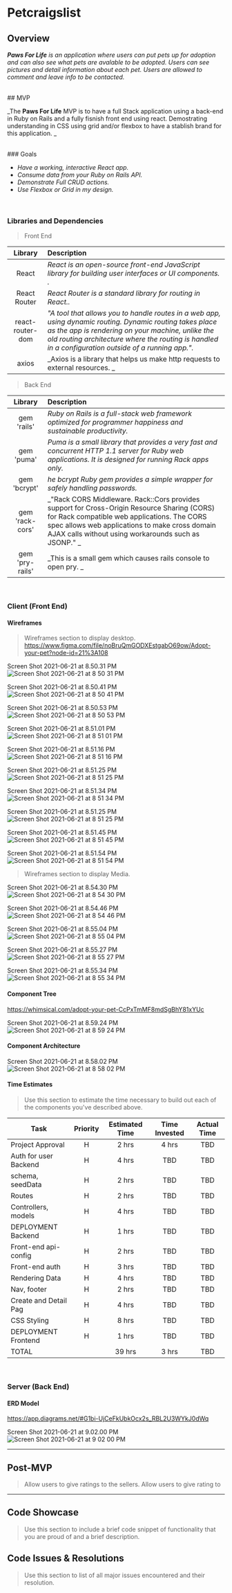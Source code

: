# Petcraigslist

## Overview

_**Paws For Life** is an application where users can put pets up for adoption and can also see what pets are avalable to be adopted. Users can see pictures and detail information about each pet. Users are allowed to comment and leave info to be contacted._


<br>
## MVP

_The **Paws For Life** MVP is to have a full Stack application using a back-end in Ruby on Rails and a fully fisnish front end using react. Demostrating understanding in CSS using grid and/or flexbox to have a stablish brand for this application. 
_

<br>
### Goals

- _Have a working, interactive React app._
- _Consume data from your Ruby on Rails API._
- _Demonstrate Full CRUD actions._
- _Use Flexbox or Grid in my design._

<br>

### Libraries and Dependencies

> Front End

|    Library       | Description                                |
| :--------------: | :----------------------------------------- |
|      React       | _React is an open-source front-end JavaScript library for building user interfaces or UI components. ._ |
|   React Router   | _React Router is a standard library for routing in React.._ |
|  react-router-dom| _"A tool that allows you to handle routes in a web app, using dynamic routing. Dynamic routing takes place as the app is rendering on your                        machine, unlike the old routing architecture where the routing is handled in a configuration outside of a running app."._ |
|     axios        | _Axios is a library that helps us make http requests to external resources. _ |



> Back End


|    Library       | Description                                |
| :--------------: | :----------------------------------------- |
|    gem 'rails'   | _Ruby on Rails is a full-stack web framework optimized for programmer happiness and sustainable productivity._ |
|    gem 'puma'    | _Puma is a small library that provides a very fast and concurrent HTTP 1.1 server for Ruby web applications. It is designed for running Rack                       apps only._ |
|   gem 'bcrypt'   | _he bcrypt Ruby gem provides a simple wrapper for safely handling passwords._ |
|  gem 'rack-cors' | _"Rack CORS Middleware. Rack::Cors provides support for Cross-Origin Resource Sharing (CORS) for Rack compatible web applications. The CORS                         spec allows web applications to make cross domain AJAX calls without using workarounds such as JSONP." _ |
|  gem 'pry-rails' | _This is a small gem which causes rails console to open pry. _ |

<br>

### Client (Front End)

#### Wireframes

>  Wireframes section to display desktop.
>  https://www.figma.com/file/noBruQmGODXEstgabO69ow/Adopt-your-pet?node-id=21%3A108


Screen Shot 2021-06-21 at 8.50.31 PM![Screen Shot 2021-06-21 at 8 50 31 PM](https://user-images.githubusercontent.com/81534592/122845847-90d86d00-d2d2-11eb-9d22-3fd01637895e.png)

Screen Shot 2021-06-21 at 8.50.41 PM![Screen Shot 2021-06-21 at 8 50 41 PM](https://user-images.githubusercontent.com/81534592/122845858-97ff7b00-d2d2-11eb-8428-193b7e5ff369.png)

Screen Shot 2021-06-21 at 8.50.53 PM![Screen Shot 2021-06-21 at 8 50 53 PM](https://user-images.githubusercontent.com/81534592/122845863-9c2b9880-d2d2-11eb-95ba-5f554794b73a.png)

Screen Shot 2021-06-21 at 8.51.01 PM![Screen Shot 2021-06-21 at 8 51 01 PM](https://user-images.githubusercontent.com/81534592/122845873-a057b600-d2d2-11eb-9972-ca86592e004e.png)

Screen Shot 2021-06-21 at 8.51.16 PM![Screen Shot 2021-06-21 at 8 51 16 PM](https://user-images.githubusercontent.com/81534592/122845884-a77ec400-d2d2-11eb-8255-17ef46de48a6.png)

Screen Shot 2021-06-21 at 8.51.25 PM![Screen Shot 2021-06-21 at 8 51 25 PM](https://user-images.githubusercontent.com/81534592/122845896-b4031c80-d2d2-11eb-9a7d-4f5e59d69e45.png)

Screen Shot 2021-06-21 at 8.51.34 PM![Screen Shot 2021-06-21 at 8 51 34 PM](https://user-images.githubusercontent.com/81534592/122845906-b82f3a00-d2d2-11eb-8ba4-3933ac89077c.png)

Screen Shot 2021-06-21 at 8.51.25 PM![Screen Shot 2021-06-21 at 8 51 25 PM](https://user-images.githubusercontent.com/81534592/122845889-aa79b480-d2d2-11eb-9ae7-514d66a4bd81.png)

Screen Shot 2021-06-21 at 8.51.45 PM![Screen Shot 2021-06-21 at 8 51 45 PM](https://user-images.githubusercontent.com/81534592/122845913-bc5b5780-d2d2-11eb-8b1b-365c0e95319c.png)

Screen Shot 2021-06-21 at 8.51.54 PM![Screen Shot 2021-06-21 at 8 51 54 PM](https://user-images.githubusercontent.com/81534592/122845918-bf564800-d2d2-11eb-9e58-769d94d55e14.png)
<br>

>  Wireframes section to display Media.

Screen Shot 2021-06-21 at 8.54.30 PM![Screen Shot 2021-06-21 at 8 54 30 PM](https://user-images.githubusercontent.com/81534592/122846057-0fcda580-d2d3-11eb-9c91-5f23f15a87f7.png)

Screen Shot 2021-06-21 at 8.54.46 PM![Screen Shot 2021-06-21 at 8 54 46 PM](https://user-images.githubusercontent.com/81534592/122846065-14925980-d2d3-11eb-9a9f-8a87cae2b360.png)

Screen Shot 2021-06-21 at 8.55.04 PM![Screen Shot 2021-06-21 at 8 55 04 PM](https://user-images.githubusercontent.com/81534592/122846072-19570d80-d2d3-11eb-8d5d-6cd5a08ac68a.png)

Screen Shot 2021-06-21 at 8.55.27 PM![Screen Shot 2021-06-21 at 8 55 27 PM](https://user-images.githubusercontent.com/81534592/122846083-1e1bc180-d2d3-11eb-8843-84f81af85500.png)

Screen Shot 2021-06-21 at 8.55.34 PM![Screen Shot 2021-06-21 at 8 55 34 PM](https://user-images.githubusercontent.com/81534592/122846093-2116b200-d2d3-11eb-9995-961ef113230b.png)



#### Component Tree
https://whimsical.com/adopt-your-pet-CcPxTmMF8mdSgBhY81xYUc

Screen Shot 2021-06-21 at 8.59.24 PM![Screen Shot 2021-06-21 at 8 59 24 PM](https://user-images.githubusercontent.com/81534592/122846330-9b473680-d2d3-11eb-8085-72fe1b37d5dc.png)


#### Component Architecture

Screen Shot 2021-06-21 at 8.58.02 PM![Screen Shot 2021-06-21 at 8 58 02 PM](https://user-images.githubusercontent.com/81534592/122846238-6935d480-d2d3-11eb-937c-cb73f1e5fbb4.png)


#### Time Estimates

> Use this section to estimate the time necessary to build out each of the components you've described above.

| Task                | Priority | Estimated Time | Time Invested | Actual Time |
| ------------------- | :------: | :------------: | :-----------: | :---------: |
| Project Approval    |    H     |     2 hrs      |     4 hrs     |     TBD     |
|Auth for user Backend|    H     |     4 hrs      |      TBD      |     TBD     |
|  schema, seedData   |    H     |     2 hrs      |      TBD      |     TBD     |
|      Routes         |    H     |     2 hrs      |      TBD      |     TBD     |
| Controllers, models |    H     |     4 hrs      |      TBD      |     TBD     |
| DEPLOYMENT Backend  |    H     |     1 hrs      |      TBD      |     TBD     |
|Front-end api-config |    H     |     2 hrs      |      TBD      |     TBD     |
|   Front-end auth    |    H     |     3 hrs      |      TBD      |     TBD     |
|  Rendering Data     |    H     |     4 hrs      |      TBD      |     TBD     |
|    Nav, footer      |    H     |     2 hrs      |      TBD      |     TBD     |
|Create and Detail Pag|    H     |     4 hrs      |      TBD      |     TBD     |
|  CSS Styling        |    H     |     8 hrs      |      TBD      |     TBD     |
| DEPLOYMENT Frontend |    H     |     1 hrs      |      TBD      |     TBD     |
| TOTAL               |          |     39 hrs     |     3 hrs     |     TBD     |

<br>

### Server (Back End)

#### ERD Model
https://app.diagrams.net/#G1bi-UjCeFkUbkOcx2s_RBL2U3WYkJ0dWq

Screen Shot 2021-06-21 at 9.02.00 PM![Screen Shot 2021-06-21 at 9 02 00 PM](https://user-images.githubusercontent.com/81534592/122846508-f7aa5600-d2d3-11eb-986c-6369306bee29.png)
***

## Post-MVP

> Allow users to give ratings to the sellers.
> Allow users to give rating to 

***

## Code Showcase

> Use this section to include a brief code snippet of functionality that you are proud of and a brief description.

## Code Issues & Resolutions

> Use this section to list of all major issues encountered and their resolution.

